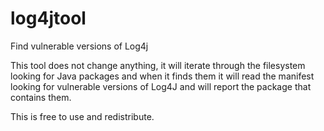# log4jtool
Find vulnerable versions of Log4j

This tool does not change anything,  it will iterate through the filesystem looking for Java packages and when it finds  them it will read the manifest looking for vulnerable versions of Log4J and will report the package that contains them.

This is free to use and redistribute.